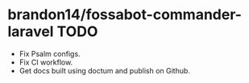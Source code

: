 # brandon14/fossabot-commander-laravel TODO

- Fix Psalm configs.
- Fix CI workflow.
- Get docs built using doctum and publish on Github.
